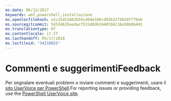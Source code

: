 ```yaml
---
ms.date: 06/12/2017
keywords: wmf,powershell,installazione
ms.openlocfilehash: a1c15451662b59cdb9e186cd93b3274920ff70eb
ms.sourcegitcommit: 54534635eedacf531d8d6344019dc16a50b8b441
ms.translationtype: HT
ms.contentlocale: it-IT
ms.lasthandoff: 05/17/2018
ms.locfileid: "34218825"
---
```

# <a name="feedback"></a><span data-ttu-id="483fe-102">Commenti e suggerimenti</span><span class="sxs-lookup"><span data-stu-id="483fe-102">Feedback</span></span>
<span data-ttu-id="483fe-103">Per segnalare eventuali problemi o inviare commenti e suggerimenti, usare il [sito UserVoice per PowerShell](http://windowsserver.uservoice.com/forums/301869-powershell).</span><span class="sxs-lookup"><span data-stu-id="483fe-103">For reporting issues or providing feedback, use the [PowerShell UserVoice site](http://windowsserver.uservoice.com/forums/301869-powershell).</span></span>
